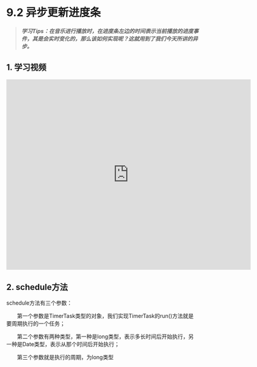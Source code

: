 # 9.2 异步更新进度条

>##### 学习Tips：在音乐进行播放时，在进度条左边的时间表示当前播放的进度事件，其是会实时变化的，那么该如何实现呢？这就用到了我们今天所讲的异步。

## 1. 学习视频

<iframe frameborder="0" width="640" height="498" src="https://v.qq.com/iframe/player.html?vid=z0180bhmznp&tiny=0&auto=0" allowfullscreen></iframe>

## 2. schedule方法

schedule方法有三个参数：

　　第一个参数是TimerTask类型的对象，我们实现TimerTask的run()方法就是要周期执行的一个任务；

　　第二个参数有两种类型，第一种是long类型，表示多长时间后开始执行，另一种是Date类型，表示从那个时间后开始执行；

　　第三个参数就是执行的周期，为long类型